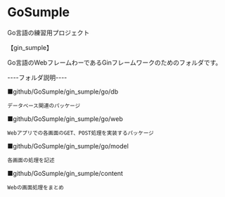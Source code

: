 # GoSumple
Go言語の練習用プロジェクト

【gin_sumple】

Go言語のWebフレームわーであるGinフレームワークのためのフォルダです。

----フォルダ説明----

■github/GoSumple/gin_sumple/go/db

	データベース関連のパッケージ

■github/GoSumple/gin_sumple/go/web

	Webアプリでの各画面のGET、POST処理を実装するパッケージ
	
■github/GoSumple/gin_sumple/go/model

	各画面の処理を記述

■github/GoSumple/gin_sumple/content

	Webの画面処理をまとめ
	
